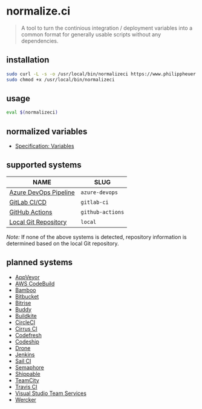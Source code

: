 # normalize.ci

> A tool to turn the continious integration / deployment variables into a common format for generally usable scripts without any dependencies.

## installation

```bash
sudo curl -L -s -o /usr/local/bin/normalizeci https://www.philippheuer.me/linux_amd64
sudo chmod +x /usr/local/bin/normalizeci
```

## usage

```bash
eval $(normalizeci)
```

## normalized variables

- [Specification: Variables](docs/spec/variables.md)

## supported systems

NAME | SLUG
--- | --- |
[Azure DevOps Pipeline](pkg/azuredevops/README.md) | `azure-devops`
[GitLab CI/CD](pkg/gitlabci/README.md) | `gitlab-ci`
[GitHub Actions](pkg/githubactions/README.md) | `github-actions`
[Local Git Repository](pkg/localgit/README.md) | `local`

*Note:* If none of the above systems is detected, repository information is determined based on the local Git repository.

## planned systems

- [AppVeyor](https://www.appveyor.com/docs/environment-variables)
- [AWS CodeBuild](https://docs.aws.amazon.com/codebuild/latest/userguide/build-env-ref-env-vars.html)
- [Bamboo](https://confluence.atlassian.com/bamboo/bamboo-variables-289277087.html)
- [Bitbucket](https://confluence.atlassian.com/bitbucket/environment-variables-794502608.html)
- [Bitrise](https://devcenter.bitrise.io/builds/available-environment-variables/#exposed-by-bitriseio)
- [Buddy](https://buddy.works/knowledge/deployments/how-use-environment-variables#default-environment-variables)
- [Buildkite](https://buildkite.com/docs/builds/environment-variables)
- [CircleCI](https://circleci.com/docs/2.0/env-vars/#built-in-environment-variables)
- [Cirrus CI](https://cirrus-ci.org/guide/writing-tasks/#environment-variables)
- [Codefresh](https://codefresh.io/docs/docs/codefresh-yaml/variables#system-provided-variables)
- [Codeship](https://documentation.codeship.com/basic/builds-and-configuration/set-environment-variables/#default-environment-variables)
- [Drone](https://readme.drone.io/reference/environ/)
- [Jenkins](https://wiki.jenkins.io/display/JENKINS/Building+a+software+project)
- [Sail CI](https://sail.ci/docs/environment-variables)
- [Semaphore](https://semaphoreci.com/docs/available-environment-variables.html)
- [Shippable](http://docs.shippable.com/ci/env-vars/#stdEnv)
- [TeamCity](https://confluence.jetbrains.com/display/TCD10/Predefined+Build+Parameters)
- [Travis CI](https://docs.travis-ci.com/user/environment-variables#default-environment-variables)
- [Visual Studio Team Services](https://docs.microsoft.com/en-us/vsts/pipelines/build/variables)
- [Wercker](http://devcenter.wercker.com/docs/environment-variables/available-env-vars#hs_cos_wrapper_name)
